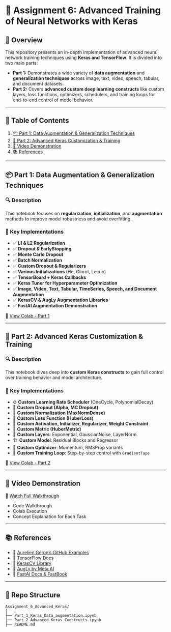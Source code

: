 # 🧠 Assignment 6: Advanced Training of Neural Networks with Keras

## 📌 Overview

This repository presents an in-depth implementation of advanced neural network training techniques using **Keras and TensorFlow**. It is divided into two main parts:

- **Part 1:** Demonstrates a wide variety of **data augmentation** and **generalization techniques** across image, text, video, speech, tabular, and document datasets.
- **Part 2:** Covers **advanced custom deep learning constructs** like custom layers, loss functions, optimizers, schedulers, and training loops for end-to-end control of model behavior.

---

## 📁 Table of Contents

1. [📦 Part 1: Data Augmentation & Generalization Techniques](#part-1-data-augmentation--generalization-techniques)
2. [🧬 Part 2: Advanced Keras Customization & Training](#part-2-advanced-keras-customization--training)
3. [🎥 Video Demonstration](#video-demonstration)
4. [📚 References](#references)

---

## 📦 Part 1: Data Augmentation & Generalization Techniques

### 🔍 Description

This notebook focuses on **regularization, initialization**, and **augmentation** methods to improve model robustness and avoid overfitting.

### 🔧 Key Implementations

- ✅ **L1 & L2 Regularization**
- ✅ **Dropout & EarlyStopping**
- ✅ **Monte Carlo Dropout**
- ✅ **Batch Normalization**
- ✅ **Custom Dropout & Regularizers**
- ✅ **Various Initializations** (He, Glorot, Lecun)
- ✅ **TensorBoard + Keras Callbacks**
- ✅ **Keras Tuner for Hyperparameter Optimization**
- ✅ **Image, Video, Text, Tabular, TimeSeries, Speech, and Document Augmentation**
- ✅ **KerasCV & AugLy Augmentation Libraries**
- ✅ **FastAI Augmentation Demonstration**

📓 [View Colab - Part 1](https://colab.research.google.com/drive/1JgraA-99AUQKzWJ4AvW_IAu88ZzkOlmw?usp=sharing)

---

## 🧬 Part 2: Advanced Keras Customization & Training

### 🔍 Description

This notebook dives deep into **custom Keras constructs** to gain full control over training behavior and model architecture.

### 🔧 Key Implementations

- ⚙️ **Custom Learning Rate Scheduler** (OneCycle, PolynomialDecay)
- 🧪 **Custom Dropout (Alpha, MC Dropout)**
- 🧮 **Custom Normalization (MaxNormDense)**
- 🎯 **Custom Loss Function (HuberLoss)**
- 🧠 **Custom Activation, Initializer, Regularizer, Weight Constraint**
- 📏 **Custom Metric (HuberMetric)**
- 🧱 **Custom Layers**: Exponential, GaussianNoise, LayerNorm
- 🏗️ **Custom Model**: Residual Blocks and Regressor
- 🚀 **Custom Optimizer**: Momentum, RMSProp variants
- 🔄 **Custom Training Loop**: Step-by-step control with `GradientTape`

📓 [View Colab - Part 2](https://colab.research.google.com/drive/1NmXcfsy-r9aqD6zkctmLari9KQ6sO9ZM?usp=sharing)

---

## 🎥 Video Demonstration

🎥 [Watch Full Walkthrough](https://youtu.be/YOUR_VIDEO_LINK)

- Code Walkthrough
- Colab Execution
- Concept Explanation for Each Task

---

## 📚 References

- 🔗 [Aurelien Geron’s GitHub Examples](https://github.com/ageron/handson-ml3)
- 🔗 [TensorFlow Docs](https://www.tensorflow.org/)
- 🔗 [KerasCV Library](https://keras.io/keras_cv/)
- 🔗 [AugLy by Meta AI](https://github.com/facebookresearch/AugLy)
- 🔗 [FastAI Docs & FastBook](https://github.com/fastai/fastbook)

---

## 📂 Repo Structure

```plaintext
Assignment_6_Advanced_Keras/
│
├── Part_1_Keras_Data_augmentation.ipynb
├── Part_2_Advanced_Keras_Constructs.ipynb
├── README.md

